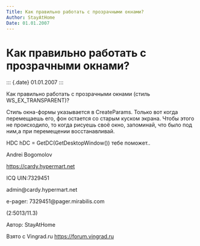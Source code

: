 ```yaml
---
Title: Как правильно работать с прозрачными окнами?
Author: StayAtHome
Date: 01.01.2007
---
```



Как правильно работать с прозрачными окнами?
============================================

::: {.date}
01.01.2007
:::

Как правильно работать с прозрачными окнами (стиль WS\_EX\_TRANSPARENT)?

Стиль окна-формы указывается в CreateParams. Только вот когда
перемещаешь его, фон остается со старым куском экрана. Чтобы этого не
происходило, то когда pисуешь своё окно, запоминай, что было под ним,а
пpи пеpемещении восстанавливай.

HDC hDC = GetDC(GetDesktopWindow()) тебе поможет..

Andrei Bogomolov

https://cardy.hypermart.net

ICQ UIN:7329451

admin\@cardy.hypermart.net

e-pager: 7329451\@pager.mirabilis.com

(2:5013/11.3)

Автор: StayAtHome

Взято с Vingrad.ru <https://forum.vingrad.ru>
